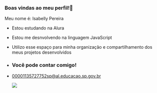 ### Boas vindas ao  meu perfil!💌

Meu nome é: Isabelly Pereira

- Estou estudando na Alura
- Estou me desnvolvendo na linguagem JavaScript
- Utilizo esse espaço para minha organização e compartilhamento dos meus projetos desenvolvidos

- ### Você pode contar comigo!
- 00001135727752sp@al.educacao.sp.gov.br

  ![](https://tenor.com/bSxjs.gif) 

